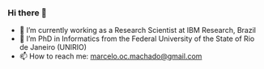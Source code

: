 ### Hi there 👋

<!--
**marcelomachado/marcelomachado** is a ✨ _special_ ✨ repository because its `README.md` (this file) appears on your GitHub profile.
-->

- 🔭 I’m currently working as a Research Scientist at IBM Research, Brazil
- 🔭 I’m PhD in Informatics from the Federal University of the State of Rio de Janeiro (UNIRIO)
- 📫 How to reach me: marcelo.oc.machado@gmail.com

